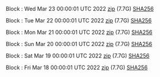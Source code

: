 Block [](https://insight.dash.org/insight/block/): Wed Mar 23 00:00:01 UTC 2022 [zip](https://dash-bootstrap.ams3.digitaloceanspaces.com/mainnet/2022-03-23/bootstrap.dat.zip) (7.7G) [SHA256](https://dash-bootstrap.ams3.digitaloceanspaces.com/mainnet/2022-03-23/sha256.txt)

Block [](https://insight.dash.org/insight/block/): Tue Mar 22 00:00:01 UTC 2022 [zip](https://dash-bootstrap.ams3.digitaloceanspaces.com/mainnet/2022-03-22/bootstrap.dat.zip) (7.7G) [SHA256](https://dash-bootstrap.ams3.digitaloceanspaces.com/mainnet/2022-03-22/sha256.txt)

Block [](https://insight.dash.org/insight/block/): Mon Mar 21 00:00:01 UTC 2022 [zip](https://dash-bootstrap.ams3.digitaloceanspaces.com/mainnet/2022-03-21/bootstrap.dat.zip) (7.7G) [SHA256](https://dash-bootstrap.ams3.digitaloceanspaces.com/mainnet/2022-03-21/sha256.txt)

Block [](https://insight.dash.org/insight/block/): Sun Mar 20 00:00:01 UTC 2022 [zip](https://dash-bootstrap.ams3.digitaloceanspaces.com/mainnet/2022-03-20/bootstrap.dat.zip) (7.7G) [SHA256](https://dash-bootstrap.ams3.digitaloceanspaces.com/mainnet/2022-03-20/sha256.txt)

Block [](https://insight.dash.org/insight/block/): Sat Mar 19 00:00:01 UTC 2022 [zip](https://dash-bootstrap.ams3.digitaloceanspaces.com/mainnet/2022-03-19/bootstrap.dat.zip) (7.7G) [SHA256](https://dash-bootstrap.ams3.digitaloceanspaces.com/mainnet/2022-03-19/sha256.txt)

Block [](https://insight.dash.org/insight/block/): Fri Mar 18 00:00:01 UTC 2022 [zip](https://dash-bootstrap.ams3.digitaloceanspaces.com/mainnet/2022-03-18/bootstrap.dat.zip) (7.7G) [SHA256](https://dash-bootstrap.ams3.digitaloceanspaces.com/mainnet/2022-03-18/sha256.txt)
